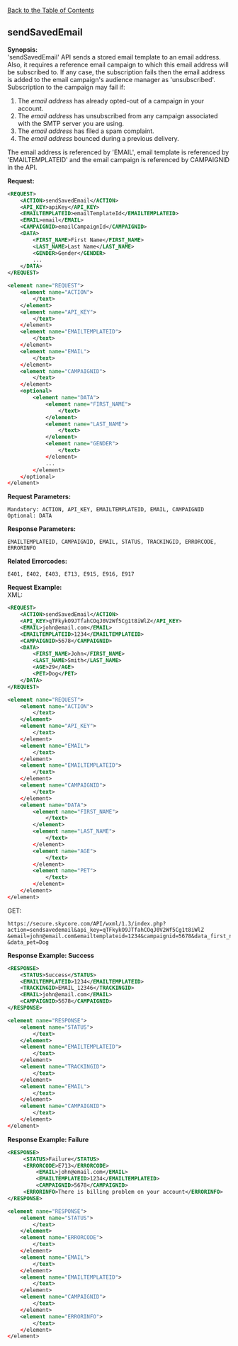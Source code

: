 [Back to the Table of Contents](/1.3/README.md)

## sendSavedEmail

__Synopsis:__  
'sendSavedEmail' API sends a stored email template to an email address. Also, it requires a reference email campaign to which this email address will be subscribed to. If any case, the subscription fails then the email address is added to the email campaign's audience manager as 'unsubscribed'. Subscription to the campaign may fail if:

1. The _email address_ has already opted-out of a campaign in your account.  
2. The _email address_ has unsubscribed from any campaign associated with the SMTP server you are using.  
3. The _email address_ has filed a spam complaint.  
4. The _email address_ bounced during a previous delivery.  


The email address is referenced by 'EMAIL', email template is referenced by 'EMAILTEMPLATEID' and the email campaign is referenced by CAMPAIGNID in the API.

__Request:__
```xml
<REQUEST>
	<ACTION>sendSavedEmail</ACTION>
    <API_KEY>apiKey</API_KEY>
    <EMAILTEMPLATEID>emailTemplateId</EMAILTEMPLATEID>
    <EMAIL>email</EMAIL>
    <CAMPAIGNID>emailCampaignId</CAMPAIGNID>
    <DATA>
        <FIRST_NAME>First Name</FIRST_NAME>
        <LAST_NAME>Last Name</LAST_NAME>
        <GENDER>Gender</GENDER>
        ...
    </DATA>   
</REQUEST>
```

```xml
<element name="REQUEST">
	<element name="ACTION">
		</text>
	</element>
	<element name="API_KEY">
		</text>
	</element>
	<element name="EMAILTEMPLATEID">
		</text>
	</element>
	<element name="EMAIL">
		</text>
	</element>
	<element name="CAMPAIGNID">
		</text>
	</element>
	<optional>
		<element name="DATA">
			<element name="FIRST_NAME">
				</text>
			</element>
			<element name="LAST_NAME">
				</text>
			</element>
			<element name="GENDER">
				</text>
			</element>
			...
		</element>
	</optional>
</element>
```

__Request Parameters:__

    Mandatory: ACTION, API_KEY, EMAILTEMPLATEID, EMAIL, CAMPAIGNID
    Optional: DATA

__Response Parameters:__

    EMAILTEMPLATEID, CAMPAIGNID, EMAIL, STATUS, TRACKINGID, ERRORCODE, ERRORINFO

__Related Errorcodes:__

    E401, E402, E403, E713, E915, E916, E917

__Request Example:__  
XML:
```xml
<REQUEST>
    <ACTION>sendSavedEmail</ACTION>
    <API_KEY>qTFkykO9JTfahCOqJ0V2Wf5Cg1t8iWlZ</API_KEY>
    <EMAIL>john@email.com</EMAIL>
    <EMAILTEMPLATEID>1234</EMAILTEMPLATEID>
    <CAMPAIGNID>5678</CAMPAIGNID>
    <DATA>
        <FIRST_NAME>John</FIRST_NAME>
        <LAST_NAME>Smith</LAST_NAME>
        <AGE>29</AGE>
        <PET>Dog</PET>
    </DATA>   
</REQUEST>
```

```xml
<element name="REQUEST">
	<element name="ACTION">
		</text>
	</element>
	<element name="API_KEY">
		</text>
	</element>
	<element name="EMAIL">
		</text>
	</element>
	<element name="EMAILTEMPLATEID">
		</text>
	</element>
	<element name="CAMPAIGNID">
		</text>
	</element>
	<element name="DATA">
		<element name="FIRST_NAME">
			</text>
		</element>
		<element name="LAST_NAME">
			</text>
		</element>
		<element name="AGE">
			</text>
		</element>
		<element name="PET">
			</text>
		</element>
	</element>
</element>
```

GET:

    https://secure.skycore.com/API/wxml/1.3/index.php?action=sendsavedemail&api_key=qTFkykO9JTfahCOqJ0V2Wf5Cg1t8iWlZ
    &email=john@email.com&emailtemplateid=1234&campaignid=5678&data_first_name=John&data_last_name=Smith&data_age=29
    &data_pet=Dog

__Response Example: Success__
```xml
<RESPONSE>
    <STATUS>Success</STATUS>
    <EMAILTEMPLATEID>1234</EMAILTEMPLATEID>
    <TRACKINGID>EMAIL_12346</TRACKINGID>
    <EMAIL>john@email.com</EMAIL>
    <CAMPAIGNID>5678</CAMPAIGNID>
</RESPONSE>
```

```xml
<element name="RESPONSE">
	<element name="STATUS">
		</text>
	</element>
	<element name="EMAILTEMPLATEID">
		</text>
	</element>
	<element name="TRACKINGID">
		</text>
	</element>
	<element name="EMAIL">
		</text>
	</element>
	<element name="CAMPAIGNID">
		</text>
	</element>
</element>
```

__Response Example: Failure__
```xml
<RESPONSE>
     <STATUS>Failure</STATUS>
     <ERRORCODE>E713</ERRORCODE>
         <EMAIL>john@email.com</EMAIL>
         <EMAILTEMPLATEID>1234</EMAILTEMPLATEID>
         <CAMPAIGNID>5678</CAMPAIGNID>
     <ERRORINFO>There is billing problem on your account</ERRORINFO>
</RESPONSE>
```

```xml
<element name="RESPONSE">
	<element name="STATUS">
		</text>
	</element>
	<element name="ERRORCODE">
		</text>
	</element>
	<element name="EMAIL">
		</text>
	</element>
	<element name="EMAILTEMPLATEID">
		</text>
	</element>
	<element name="CAMPAIGNID">
		</text>
	</element>
	<element name="ERRORINFO">
		</text>
	</element>
</element>
```
